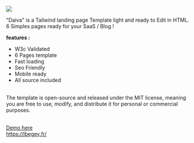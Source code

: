 <img src="https://lbegey.fr/daiva"><br>

"Daiva" is a Tailwind landing page Template light and ready to Edit in HTML. 6 Simples pages ready for your SaaS / Blog !<br>

<strong>features :</strong><br>
- W3c Validated<br>
- 6 Pages template<br>
- Fast loading<br>
- Seo Friendly<br>
- Mobile ready<br>
- All source included<br><br>

The template is open-source and released under the MIT license, meaning you are free to use, modify, and distribute it for personal or commercial purposes.<br><br>

<a href="https://lbegey.fr/daiva.html">Demo here</a><br>
<a href='https://lbegey.fr/'>https://lbegey.fr/</a>
